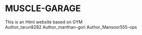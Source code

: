 # MUSCLE-GARAGE
This is an Html website based on GYM <br>
Author_tarun8282
Author_manthan-gori
Author_Mansoor555-ops
